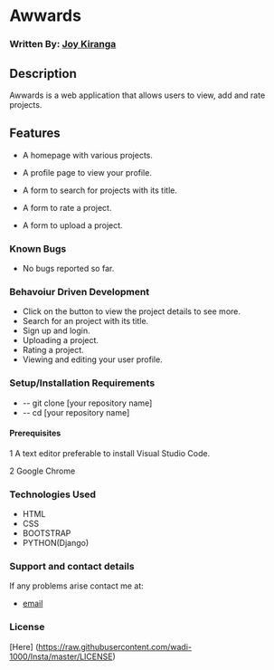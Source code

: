 # Awwards

### Written By: [Joy Kiranga](https://github.com/wadi-1000)

## Description

Awwards is a web application that allows users to view, add and rate projects.

## Features

-  A homepage with various projects.

-  A profile page to view your profile.

-  A form to search for projects with its title.

-  A form to rate a project.

-  A form to upload a project.

### Known Bugs

-  No bugs reported so far.

### Behavoiur Driven Development

-  Click on the button to view the project details to see more.
-  Search for an project with its title.
-  Sign up and login.
-  Uploading a project.
-  Rating a project.
-  Viewing and editing your user profile.


### Setup/Installation Requirements

-  -- git clone [your repository name]
-  -- cd [your repository name]

#### Prerequisites

1 A text editor preferable to install Visual Studio Code.

2 Google Chrome

### Technologies Used

-  HTML
-  CSS
-  BOOTSTRAP
-  PYTHON(Django)

### Support and contact details

If any problems arise contact me at:

-  [email](jk.mk@gmail.com)

### License

[Here] (https://raw.githubusercontent.com/wadi-1000/Insta/master/LICENSE)
